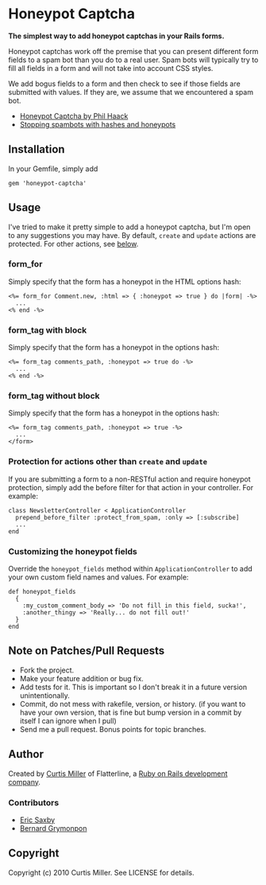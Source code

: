 # Honeypot Captcha

**The simplest way to add honeypot captchas in your Rails forms.**

Honeypot captchas work off the premise that you can present different form
fields to a spam bot than you do to a real user. Spam bots will typically try
to fill all fields in a form and will not take into account CSS styles.

We add bogus fields to a form and then check to see if those fields are
submitted with values. If they are, we assume that we encountered a spam bot.

* [Honeypot Captcha by Phil Haack](http://haacked.com/archive/2007/09/11/honeypot-captcha.aspx)
* [Stopping spambots with hashes and honeypots](http://nedbatchelder.com/text/stopbots.html)

## Installation

In your Gemfile, simply add

    gem 'honeypot-captcha'

## Usage

I've tried to make it pretty simple to add a honeypot captcha, but I'm open to
any suggestions you may have. By default, `create` and `update` actions are
protected. For other actions, see [below](#protection-for-actions-other-than-create-and-update).

### form_for

Simply specify that the form has a honeypot in the HTML options hash:

    <%= form_for Comment.new, :html => { :honeypot => true } do |form| -%>
      ...
    <% end -%>

### form_tag with block

Simply specify that the form has a honeypot in the options hash:

    <%= form_tag comments_path, :honeypot => true do -%>
      ...
    <% end -%>

### form_tag without block

Simply specify that the form has a honeypot in the options hash:

    <%= form_tag comments_path, :honeypot => true -%>
      ...
    </form>

### Protection for actions other than `create` and `update`

If you are submitting a form to a non-RESTful action and require
honeypot protection, simply add the before filter for that action
in your controller. For example:

    class NewsletterController < ApplicationController
      prepend_before_filter :protect_from_spam, :only => [:subscribe]
      ...
    end

### Customizing the honeypot fields

Override the `honeypot_fields` method within `ApplicationController` to
add your own custom field names and values. For example:

    def honeypot_fields
      {
        :my_custom_comment_body => 'Do not fill in this field, sucka!',
        :another_thingy => 'Really... do not fill out!'
      }
    end

## Note on Patches/Pull Requests

* Fork the project.
* Make your feature addition or bug fix.
* Add tests for it. This is important so I don't break it in a future version unintentionally.
* Commit, do not mess with rakefile, version, or history. (if you want to have your own version, that is fine but bump version in a commit by itself I can ignore when I pull)
* Send me a pull request. Bonus points for topic branches.

## Author
Created by [Curtis Miller](http://millarian.com) of Flatterline, a
[Ruby on Rails development company](http://flatterline.com).

### Contributors

* [Eric Saxby](http://github.com/sax)
* [Bernard Grymonpon](https://github.com/wonko)

## Copyright

Copyright (c) 2010 Curtis Miller. See LICENSE for details.
